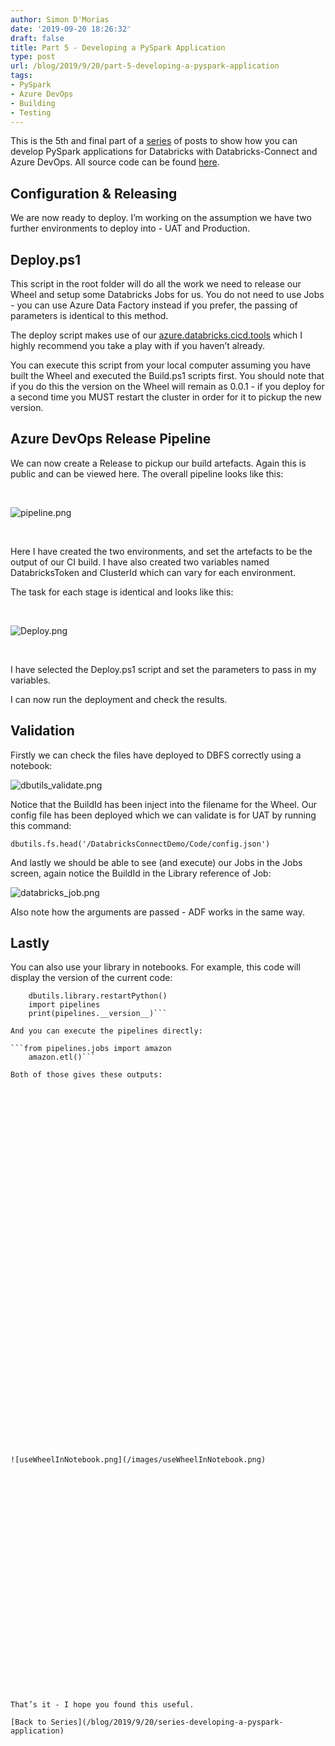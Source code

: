 ```yaml
---
author: Simon D'Morias
date: '2019-09-20 18:26:32'
draft: false
title: Part 5 - Developing a PySpark Application
type: post
url: /blog/2019/9/20/part-5-developing-a-pyspark-application
tags:
- PySpark
- Azure DevOps
- Building
- Testing
---
```


This is the 5th and final part of a [series](/blog/2019/9/20/series-developing-a-pyspark-application) of posts to show how you can develop PySpark applications for Databricks with Databricks-Connect and Azure DevOps.   All source code can be found [here](https://github.com/DataThirstLtd/Databricks-Connect-PySpark).

## Configuration & Releasing

We are now ready to deploy. I’m working on the assumption we have two further environments to deploy into - UAT and Production.

## Deploy.ps1

This script in the root folder will do all the work we need to release our Wheel and setup some Databricks Jobs for us. You do not need to use Jobs - you can use Azure Data Factory instead if you prefer, the passing of parameters is identical to this method.

The deploy script makes use of our [azure.databricks.cicd.tools](https://github.com/DataThirstLtd/azure.databricks.cicd.tools) which I highly recommend you take a play with if you haven’t already.

You can execute this script from your local computer assuming you have built the Wheel and executed the Build.ps1 scripts first. You should note that if you do this the version on the Wheel will remain as 0.0.1 - if you deploy for a second time you MUST restart the cluster in order for it to pickup the new version.

## Azure DevOps Release Pipeline

We can now create a Release to pickup our build artefacts. Again this is public and can be viewed here. The overall pipeline looks like this:

 















  

    
  
    



      

      
        
          
        
        

        
          
            
          


            


             
![pipeline.png](/images/pipeline.png)

            


          


        
          
        

        
      
        
      

    


  


  


 

Here I have created the two environments, and set the artefacts to be the output of our CI build. I have also created two variables named DatabricksToken and ClusterId which can vary for each environment.

The task for each stage is identical and looks like this:

 















  

    
  
    



      

      
        
          
        
        

        
          
            
          


            


             
![Deploy.png](/images/Deploy.png)

            


          


        
          
        

        
      
        
      

    


  


  


 

I have selected the Deploy.ps1 script and set the parameters to pass in my variables.

I can now run the deployment and check the results.

## Validation

Firstly we can check the files have deployed to DBFS correctly using a notebook:

















  

    
  
    



      

      
        
          
        
        

        
          
            
          


            


             
![dbutils_validate.png](/images/dbutils_validate.png)

            


          


        
          
        

        
      
        
      

    


  


  




Notice that the BuildId has been inject into the filename for the Wheel. Our config file has been deployed which we can validate is for UAT by running this command:
    
```dbutils.fs.head('/DatabricksConnectDemo/Code/config.json')```

And lastly we should be able to see (and execute) our Jobs in the Jobs screen, again notice the BuildId in the Library reference of Job:

















  

    
  
    



      

      
        
          
        
        

        
          
            
          


            


             
![databricks_job.png](/images/databricks_job.png)

            


          


        
          
        

        
      
        
      

    


  


  




Also note how the arguments are passed - ADF works in the same way.

## Lastly

You can also use your library in notebooks. For example, this code will display the version of the current code:
    
```dbutils.library.install("dbfs:/DatabricksConnectDemo/Code/pipelines-0.0.766-py3-none-any.whl")
    dbutils.library.restartPython()
    import pipelines
    print(pipelines.__version__)```

And you can execute the pipelines directly:
    
```from pipelines.jobs import amazon
    amazon.etl()```

Both of those gives these outputs:

















  

    
  
    



      

      
        
          
        
        

        
          
            
          


            


             
![useWheelInNotebook.png](/images/useWheelInNotebook.png)

            


          


        
          
        

        
      
        
      

    


  


  




That’s it - I hope you found this useful.

[Back to Series](/blog/2019/9/20/series-developing-a-pyspark-application)
